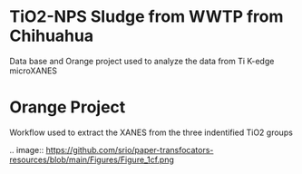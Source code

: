 TiO2-NPS Sludge from WWTP from Chihuahua
=============================

Data base and Orange project used to analyze the data from Ti K-edge microXANES

Orange Project 
===================

Workflow used to extract the XANES from the three indentified TiO2 groups

.. image:: https://github.com/srio/paper-transfocators-resources/blob/main/Figures/Figure_1cf.png

